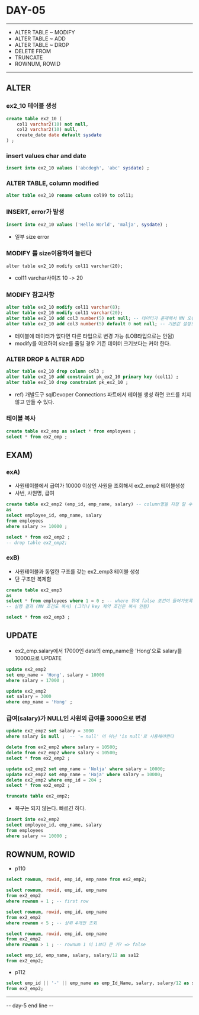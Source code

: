 DAY-05
======
- - -

* ALTER TABLE ~ MODIFY
* ALTER TABLE ~ ADD
* ALTER TABLE ~ DROP
* DELETE FROM
* TRUNCATE
* ROWNUM, ROWID
- - -

## ALTER
### ex2_10 테이블 생성
```sql
create table ex2_10 (
	col1 varchar2(10) not null,
	col2 varchar2(10) null,
	create_date date default sysdate
) ;
```

### insert values char and date
```sql
insert into ex2_10 values ('abcdegh', 'abc' sysdate) ;
```

### ALTER TABLE, column modified
```sql
alter table ex2_10 rename column col99 to col11;
```

### INSERT, error가 발생
```sql
insert into ex2_10 values ('Hello World', 'malja', sysdate) ;
```
 * 일부 size error

### MODIFY 를 size이용하여 늘린다
```
alter table ex2_10 modify col11 varchar(20);
```
* col11 varchar사이즈 10 -> 20

### MODIFY 참고사항
```sql
alter table ex2_10 modify col11 varchar(8);
alter table ex2_10 modify col11 varchar(20);
alter table ex2_10 add col3 number(5) not null; -- 데이터가 존재해서 NN 오류
alter table ex2_10 add col3 number(5) default 0 not null; -- 기본값 설정으로 해결
```
* 테이블에 데이터가 없다면 다른 타입으로 변경 가능 (LOB타입으로는 안됨)
* modify를 이요하여 size를 줄일 경우 기존 데이터 크기보다는 커야 한다.

### ALTER DROP & ALTER ADD
```sql
alter table ex2_10 drop column col3 ;
alter table ex2_10 add constraint pk_ex2_10 primary key (col11) ;
alter table ex2_10 drop constraint pk_ex2_10 ;
```
* ref) 개발도구 sqlDevoper Connections 파트에서 테이블 생성 하면 코드를 치지 않고 만들 수 있다.


### 테이블 복사
```sql
create table ex2_emp as select * from employees ;
select * from ex2_emp ;
```

## EXAM)
### exA)
* 사원테이블에서 급여가 10000 이상인 사원을 조회해서 ex2_emp2 테이블생성
* 사번, 사원명, 급여 
```sql
create table ex2_emp2 (emp_id, emp_name, salary) -- column명을 지정 할 수 있음
as
select employee_id, emp_name, salary
from employees 
where salary >= 10000 ;

select * from ex2_emp2 ;
-- drop table ex2_emp2;
```

### exB)
* 사원테이블과 동일한 구조를 갖는 ex2_emp3 테이블 생성
* 단 구조만 복제함 
```sql
create table ex2_emp3
as
select * from employees where 1 = 0 ; -- where 뒤에 false 조건이 들어가도록
-- 실행 결과 (NN 조건도 복사) (그러나 key 제약 조건은 복사 안됨)

select * from ex2_emp3 ;
```

## UPDATE 
* ex2_emp.salary에서 17000인 data의 emp_name을 'Hong'으로 salary를 10000으로 UPDATE
```sql
update ex2_emp2
set emp_name = 'Hong', salary = 10000
where salary = 17000 ;

update ex2_emp2
set salary = 3000
where emp_name = 'Hong' ;
```

### 급여(salary)가 NULL인 사원의 급여를 3000으로 변경
```sql
update ex2_emp2 set salary = 3000
where salary is null ; 	-- '= null' 이 아닌 'is null'로 사용해야한다
```

```sql
delete from ex2_emp2 where salary = 10500;
delete from ex2_emp2 where salary < 10500;
select * from ex2_emp2 ;
```

```sql
update ex2_emp2 set emp_name = 'Nolja' where salary = 10000;
update ex2_emp2 set emp_name = 'Haja' where salary = 10000;
delete ex2_emp2 where emp_id = 204 ;
select * from ex2_emp2 ;
```

```sql
truncate table ex2_emp2;
```
* 복구는 되지 않는다. 빠르긴 하다.

```sql
insert into ex2_emp2
select employee_id, emp_name, salary
from employees 
where salary >= 10000 ;
```

## ROWNUM, ROWID
* p110
```sql
select rownum, rowid, emp_id, emp_name from ex2_emp2;
```

```sql
select rownum, rowid, emp_id, emp_name
from ex2_emp2
where rownum = 1 ; -- first row
```

```sql
select rownum, rowid, emp_id, emp_name
from ex2_emp2
where rownum < 5 ; -- 상위 4개만 조회
```

```sql
select rownum, rowid, emp_id, emp_name
from ex2_emp2
where rownum > 1 ; -- rownum 1 이 1보다 큰 가? => false
```

```sql
select emp_id, emp_name, salary, salary/12 as sa12
from ex2_emp2;
```

* p112
```sql
select emp_id || '-' || emp_name as emp_Id_Name, salary, salary/12 as sa12
from ex2_emp2;
```


- - -
-- day-5 end line --

